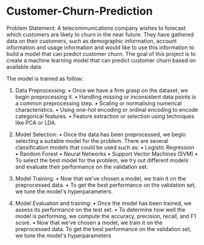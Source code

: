 # Customer-Churn-Prediction

Problem Statement:
A telecommunications company wishes to forecast which customers are likely to churn in the near future.
They have gathered data on their customers, such as demographic information, account information and usage information and would like to use this 
information to build a model that can predict customer churn. 
The goal of this project is to create a machine learning model that can predict customer churn based on available data.

The model is trained as follow:

1. Data Preprocessing: 
• Once we have a firm grasp on the dataset, we begin preprocessing it.
• Handling missing or inconsistent data points is a common preprocessing step.
• Scaling or normalising numerical characteristics.
• Using one-hot encoding or ordinal encoding to encode categorical features.
• Feature extraction or selection using techniques like PCA or LDA.

2. Model Selection: 
• Once the data has been preprocessed, we begin selecting a suitable model for the 
problem. There are several classification models that could be used such as:
• Logistic Regression
• Random Forest
• Neural Networks
• Support Vector Machines (SVM)
• To select the best model for the problem, we try out different models and evaluate 
their performance on the validation set.

3. Model Training: 
• Now that we've chosen a model, we train it on the preprocessed data. 
• To get the best performance on the validation set, we tune the model's 
hyperparameters.

4. Model Evaluation and training: 
• Once the model has been trained, we assess its performance on the test set. 
• To determine how well the model is performing, we compute the accuracy, 
precision, recall, and F1 score.
• Now that we've chosen a model, we train it on the preprocessed data. To get the best 
performance on the validation set, we tune the model's hyperparameters
